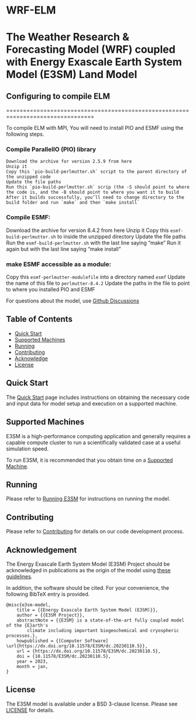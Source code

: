 # WRF-ELM
The Weather Research & Forecasting Model (WRF) coupled with Energy Exascale Earth System Model (E3SM) Land Model
================================================================================

## Configuring to compile ELM
================================================================================

To compile ELM with MPI, You will need to install PIO and ESMF using the following steps.

### Compile ParallelIO (PIO) library 
   ```
   Download the archive for version 2.5.9 from here
   Unzip it
   Copy this `pio-build-perlmutter.sh` script to the parent directory of the unzipped code
   Update the file paths
   Run this `pio-build-perlmutter.sh` scrip (the -S should point to where the code is, and the -B should point to where you want it to build
   After it builds successfully, you’ll need to change directory to the build folder and run `make` and then `make install`
   ```
 
### Compile ESMF:
Download the archive for version 8.4.2 from here
Unzip it
Copy this `esmf-build-perlmutter.sh` to inside the unzipped directory
Update the file paths
Run the `esmf-build-perlmutter.sh` with the last line saying “make”
Run it again but with the last line saying “make install”
 
### make ESMF accessible as a module:
Copy this `esmf-perlmutter-modulefile` into a directory named `esmf`
Update the name of this file to `perlmutter-8.4.2`
Update the paths in the file to point to where you installed PIO and ESMF


For questions about the model, use [Github Discussions](https://github.com/E3SM-Project/E3SM/discussions)

Table of Contents 
--------------------------------------------------------------------------------
- [Quick Start](#quickstart)
- [Supported Machines](#supportedmachines)
- [Running](#running)
- [Contributing](#contributing)
- [Acknowledge](#acknowledge)
- [License](#license)

Quick Start
--------------------------------------------------------------------------------
The [Quick Start](https://e3sm.org/model/running-e3sm/e3sm-quick-start/) page 
includes instructions on obtaining the necessary code and input data for model 
setup and execution on a supported machine.

Supported Machines 
--------------------------------------------------------------------------------
E3SM is a high-performance computing application and generally requires a
capable compute cluster to run a scientifically validated case at a useful
simulation speed.

To run E3SM, it is recommended that you obtain time on a 
[Supported Machine](https://e3sm.org/model/running-e3sm/supported-machines/).

Running
--------------------------------------------------------------------------------
Please refer to [Running E3SM](https://e3sm.org/model/running-e3sm/) 
 for instructions on running the model. 

Contributing
--------------------------------------------------------------------------------
Please refer to [Contributing](CONTRIBUTING.md) for details on our code development
process.

Acknowledgement
--------------------------------------------------------------------------------
The Energy Exascale Earth System Model (E3SM) Project should be acknowledged in
publications as the origin of the model using
[these guidelines](https://e3sm.org/resources/policies/acknowledge-e3sm/).

In addition, the software should be cited.  For your convenience,
the following BibTeX entry is provided.
```TeX
@misc{e3sm-model,
	title = {{Energy Exascale Earth System Model (E3SM)}},
	author = {{E3SM Project}},
	abstractNote = {{E3SM} is a state-of-the-art fully coupled model of the {E}arth's 
		climate including important biogeochemical and cryospheric processes.},
	howpublished = {[Computer Software] \url{https://dx.doi.org/10.11578/E3SM/dc.20230110.5}},
	url = {https://dx.doi.org/10.11578/E3SM/dc.20230110.5},
	doi = {10.11578/E3SM/dc.20230110.5},
	year = 2023,
	month = jan,
}
```

License
--------------------------------------------------------------------------------
The E3SM model is available under a BSD 3-clause license.
Please see [LICENSE](LICENSE) for details.

